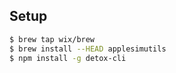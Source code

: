 ## Setup

```sh
$ brew tap wix/brew
$ brew install --HEAD applesimutils
$ npm install -g detox-cli
```
